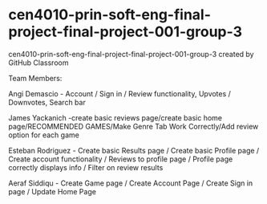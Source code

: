 # cen4010-prin-soft-eng-final-project-final-project-001-group-3
cen4010-prin-soft-eng-final-project-final-project-001-group-3 created by GitHub Classroom

Team Members:

Angi Demascio - Account / Sign in / Review functionality, Upvotes / Downvotes, Search bar

James Yackanich -create basic reviews page/create basic home page/RECOMMENDED GAMES/Make Genre Tab Work Correctly/Add review option for each game

Esteban Rodriguez - Create basic Results page / Create basic Profile page / Create account functionality / Reviews to profile page / Profile page correctly displays info / Filter on review results

Aeraf Siddiqu - Create Game page / Create Account Page / Create Sign in page / Update Home Page
